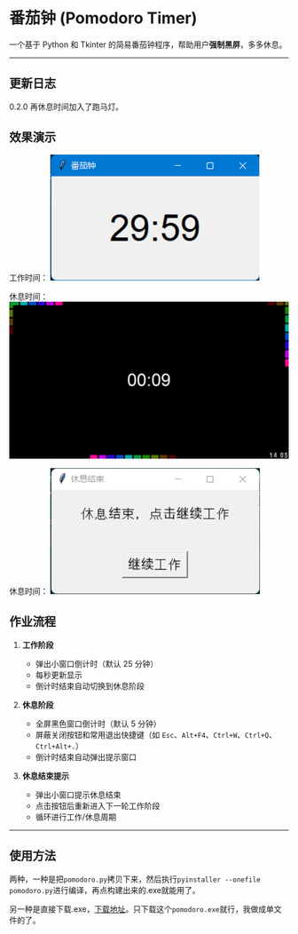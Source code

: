 # 番茄钟 (Pomodoro Timer)

一个基于 Python 和 Tkinter 的简易番茄钟程序，帮助用户**强制黑屏**，多多休息。

---

## 更新日志

0.2.0 再休息时间加入了跑马灯。

## 效果演示

工作时间：
![工作时间](images/worktime.png)

休息时间：
![休息时间](images/休息时间.png)

休息时间：
![休息结束](images/休息结束.png)

## 作业流程

1. **工作阶段**
   - 弹出小窗口倒计时（默认 25 分钟）
   - 每秒更新显示
   - 倒计时结束自动切换到休息阶段

2. **休息阶段**
   - 全屏黑色窗口倒计时（默认 5 分钟）
   - 屏蔽关闭按钮和常用退出快捷键（如 `Esc`、`Alt+F4`、`Ctrl+W`、`Ctrl+Q`、`Ctrl+Alt+.`）
   - 倒计时结束自动弹出提示窗口

3. **休息结束提示**
   - 弹出小窗口提示休息结束
   - 点击按钮后重新进入下一轮工作阶段
   - 循环进行工作/休息周期

---

## 使用方法

两种，一种是把`pomodoro.py`拷贝下来，然后执行`pyinstaller --onefile pomodoro.py`进行编译，再点构建出来的.exe就能用了。

另一种是直接下载.exe，[下载地址](https://github.com/Urfread/pomodoro/releases/tag/v0.1.0)。只下载这个`pomodoro.exe`就行，我做成单文件的了。

